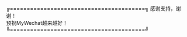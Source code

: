 ╔========================================╗
     感谢支持，谢谢！            
                 预祝MyWechat越来越好！
╚========================================╝